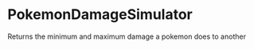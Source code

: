 PokemonDamageSimulator
======================

Returns the minimum and maximum damage a pokemon does to another
